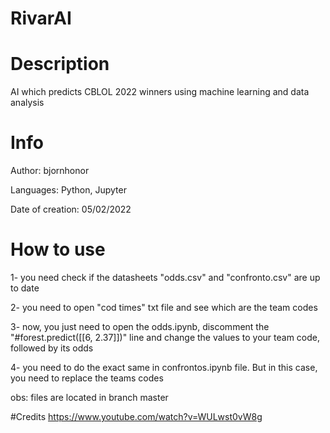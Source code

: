 # RivarAI
# Description
AI which predicts CBLOL 2022 winners using machine learning and data analysis

# Info
Author: bjornhonor

Languages: Python, Jupyter

Date of creation: 05/02/2022

# How to use
1- you need check if the datasheets "odds.csv" and "confronto.csv" are up to date

2- you need to open "cod times" txt file and see which are the team codes

3- now, you just need to open the odds.ipynb, discomment the "#forest.predict([[6, 2.37]])" line and change the values to your team code, followed by its odds

4- you need to do the exact same in confrontos.ipynb file. But in this case, you need to replace the teams codes

obs: files are located in branch master

#Credits
https://www.youtube.com/watch?v=WULwst0vW8g
